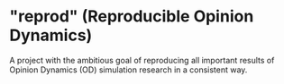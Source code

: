 
# **"reprod"** (Reproducible Opinion Dynamics)

A project with the ambitious goal of reproducing all important results of
Opinion Dynamics (OD) simulation research in a consistent way.
